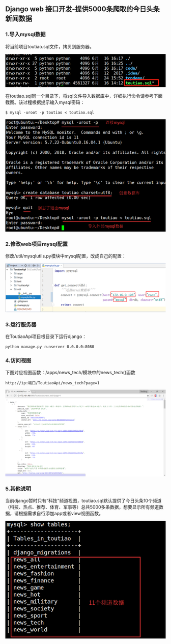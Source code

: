 ## Django web 接口开发-提供5000条爬取的今日头条新闻数据


### 1.导入mysql数据

将当前项目toutiao.sql文件，拷贝到服务器。

![](imgs/0.png)

在toutiao.sql同一个目录下，将sql文件导入数据库中，详细执行命令请参考下面截图。该过程根据提示输入mysql密码：

	$ mysql -uroot -p toutiao < toutiao.sql


![](imgs/2.png)


### 2.修改web项目mysql配置

修改/util/mysqlutils.py模块中mysql配置，改成自己的配置：


![](imgs/3.png)


### 3.运行服务器

在ToutiaoApi项目根目录下运行django：

	python manage.py runserver 0.0.0.0:8080

### 4.访问视图

下图对应视图函数：/apps/news_tech/模块中的news_tech()函数

	http://ip:端口/ToutiaoApi/news_tech?page=1

![](imgs/4.png)

### 5.其他说明

当前django暂时只有“科技”频道视图，toutiao.sql默认提供了今日头条10个频道（科技、热点、推荐、体育、军事等）总共5000多条数据，想要显示所有频道数据，请根据需求自行添加app或者view视图函数。

![](imgs/5.png)








